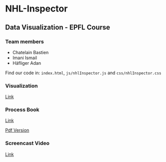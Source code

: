 # NHL-Inspector

## Data Visualization - EPFL Course

### Team members
* Chatelain Bastien
* Imani Ismail
* Häfliger Adan

Find our code in: 
`index.html`, 
`js/nhlInspector.js` and
`css/nhlInspector.css`

### Visualization
[Link](https://ahaeflig.github.io/NHL-Inspector)


### Process Book
[Link](https://github.com/Ahaeflig/NHL-Inspector/tree/master/ProcessBook)

[Pdf Version](https://github.com/Ahaeflig/NHL-Inspector/blob/master/ProcessBook/ProcessBook.pdf)


### Screencast Video
[Link](https://youtu.be/nuPHmzmivEA)
